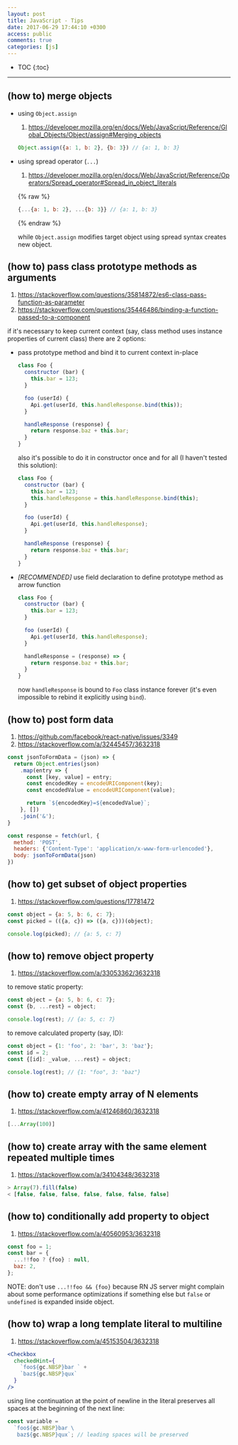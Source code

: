 ```yaml
---
layout: post
title: JavaScript - Tips
date: 2017-06-29 17:44:10 +0300
access: public
comments: true
categories: [js]
---
```


<!-- more -->

* TOC
{:toc}
<hr>

(how to) merge objects
----------------------

- using `Object.assign`

  1. <https://developer.mozilla.org/en/docs/Web/JavaScript/Reference/Global_Objects/Object/assign#Merging_objects>

  ```javascript
  Object.assign({a: 1, b: 2}, {b: 3}) // {a: 1, b: 3}
  ```

- using spread operator (`...`)

  1. <https://developer.mozilla.org/en/docs/Web/JavaScript/Reference/Operators/Spread_operator#Spread_in_object_literals>

  {% raw %}
  ```javascript
  {...{a: 1, b: 2}, ...{b: 3}} // {a: 1, b: 3}
  ```
  {% endraw %}

  while `Object.assign` modifies target object using spread syntax creates new object.

(how to) pass class prototype methods as arguments
--------------------------------------------------

1. <https://stackoverflow.com/questions/35814872/es6-class-pass-function-as-parameter>
2. <https://stackoverflow.com/questions/35446486/binding-a-function-passed-to-a-component>

if it's necessary to keep current context (say, class method uses
instance properties of current class) there are 2 options:

- pass prototype method and bind it to current context in-place

  ```javascript
  class Foo {
    constructor (bar) {
      this.bar = 123;
    }

    foo (userId) {
      Api.get(userId, this.handleResponse.bind(this));
    }

    handleResponse (response) {
      return response.baz + this.bar;
    }
  }
  ```

  also it's possible to do it in constructor once and for all
  (I haven't tested this solution):

  ```javascript
  class Foo {
    constructor (bar) {
      this.bar = 123;
      this.handleResponse = this.handleResponse.bind(this);
    }

    foo (userId) {
      Api.get(userId, this.handleResponse);
    }

    handleResponse (response) {
      return response.baz + this.bar;
    }
  }
  ```

- *[RECOMMENDED]* use field declaration to define prototype method as arrow function

  ```javascript
  class Foo {
    constructor (bar) {
      this.bar = 123;
    }

    foo (userId) {
      Api.get(userId, this.handleResponse);
    }

    handleResponse = (response) => {
      return response.baz + this.bar;
    }
  }
  ```

  now `handleResponse` is bound to `Foo` class instance forever
  (it's even impossible to rebind it explicitly using `bind`).

(how to) post form data
-----------------------

1. <https://github.com/facebook/react-native/issues/3349>
2. <https://stackoverflow.com/a/32445457/3632318>

```javascript
const jsonToFormData = (json) => {
  return Object.entries(json)
    .map(entry => {
      const [key, value] = entry;
      const encodedKey = encodeURIComponent(key);
      const encodedValue = encodeURIComponent(value);

      return `${encodedKey}=${encodedValue}`;
    }, [])
    .join('&');
}

const response = fetch(url, {
  method: 'POST',
  headers: {'Content-Type': 'application/x-www-form-urlencoded'},
  body: jsonToFormData(json)
})
```

(how to) get subset of object properties
----------------------------------------

1. <https://stackoverflow.com/questions/17781472>

```javascript
const object = {a: 5, b: 6, c: 7};
const picked = (({a, c}) => ({a, c}))(object);

console.log(picked); // {a: 5, c: 7}
```

(how to) remove object property
----------------------------------------

1. <https://stackoverflow.com/a/33053362/3632318>

to remove static property:

```javascript
const object = {a: 5, b: 6, c: 7};
const {b, ...rest} = object;

console.log(rest); // {a: 5, c: 7}
```

to remove calculated property (say, ID):

```javascript
const object = {1: 'foo', 2: 'bar', 3: 'baz'};
const id = 2;
const {[id]: _value, ...rest} = object;

console.log(rest); // {1: "foo", 3: "baz"}
```

(how to) create empty array of N elements
-----------------------------------------

1. <https://stackoverflow.com/a/41246860/3632318>

```javascript
[...Array(100)]
```

(how to) create array with the same element repeated multiple times
-------------------------------------------------------------------

1. <https://stackoverflow.com/a/34104348/3632318>

```javascript
> Array(7).fill(false)
< [false, false, false, false, false, false, false]
```

(how to) conditionally add property to object
---------------------------------------------

1. <https://stackoverflow.com/a/40560953/3632318>

```javascript
const foo = 1;
const bar = {
  ...!!foo ? {foo} : null,
  baz: 2,
};
```

NOTE: don't use `...!!foo && {foo}` because RN JS server might
      complain about some performance optimizations if something
      else but `false` or `undefined` is expanded inside object.

(how to) wrap a long template literal to multiline
--------------------------------------------------

1. <https://stackoverflow.com/a/45153504/3632318>

```jsx
<Checkbox
  checkedHint={
    `foo${gc.NBSP}bar ` +
    `baz${gc.NBSP}qux`
  }
/>
```

using line continuation at the point of newline in the literal
preserves all spaces at the beginning of the next line:

```javascript
const variable =
  `foo${gc.NBSP}bar \
   baz${gc.NBSP}qux`; // leading spaces will be preserved
```
